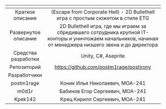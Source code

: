 | <!-- -->      | <!-- -->        |
|:-------------:|:---------------:|
| Краткое описание    | (Escape from Corporate Hell) - 2D Bullethell игра с простым сюжетом в стиле ETG |
| Развернутое описание| 2D Bullethell игра, где мы играем за сбредившего сотрудника крупной IT-конторы и уничтожаем начальников, начиная от менеджера низшего звена и до директора |
| Средства разработки   | Unity, C#, Aseprite |
| Репозиторий   | https://github.com/postm1rage/postirony |
|Разработчики|
| postm1rage | Коник Илья Николаевич, МОА-241 |
| m0d1r | Бабинов Егор Сергеевич, МОА-241 |
| Kpek142 | Крец Кирилл Сергеевич, МОА-241 |
